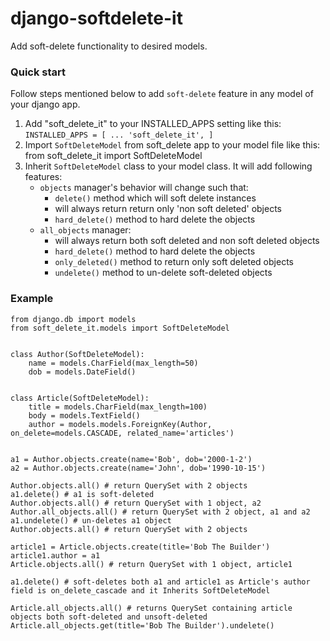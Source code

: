 # django-softdelete-it


Add soft-delete functionality to desired models.

### Quick start

Follow steps mentioned below to add `soft-delete` feature in any model of your django app.

1. Add "soft_delete_it" to your INSTALLED_APPS setting like this:
        ```
        INSTALLED_APPS = [
          ...
          'soft_delete_it',
         ]
         ```
2. Import `SoftDeleteModel` from soft_delete app to your model file like this:
      from soft_delete_it import SoftDeleteModel
3. Inherit `SoftDeleteModel` class to your model class. It will add following features:
    - `objects` manager's behavior will change such that:
        - `delete()` method which will soft delete instances
        - will always return  return only 'non soft deleted' objects
        - `hard_delete()` method to hard delete the objects
    - `all_objects` manager:
        - will always return both soft deleted and non soft deleted objects
        - `hard_delete()` method to hard delete the objects
        - `only_deleted()` method to return only soft deleted objects
        - `undelete()` method to un-delete soft-deleted objects


### Example
```
from django.db import models
from soft_delete_it.models import SoftDeleteModel


class Author(SoftDeleteModel):
    name = models.CharField(max_length=50)
    dob = models.DateField()


class Article(SoftDeleteModel):
    title = models.CharField(max_length=100)
    body = models.TextField()
    author = models.models.ForeignKey(Author, on_delete=models.CASCADE, related_name='articles')


a1 = Author.objects.create(name='Bob', dob='2000-1-2')
a2 = Author.objects.create(name='John', dob='1990-10-15')

Author.objects.all() # return QuerySet with 2 objects
a1.delete() # a1 is soft-deleted
Author.objects.all() # return QuerySet with 1 object, a2
Author.all_objects.all() # return QuerySet with 2 object, a1 and a2
a1.undelete() # un-deletes a1 object
Author.objects.all() # return QuerySet with 2 objects

article1 = Article.objects.create(title='Bob The Builder')
article1.author = a1
Article.objects.all() # return QuerySet with 1 object, article1

a1.delete() # soft-deletes both a1 and article1 as Article's author field is on_delete_cascade and it Inherits SoftDeleteModel

Article.all_objects.all() # returns QuerySet containing article objects both soft-deleted and unsoft-deleted
Article.all_objects.get(title='Bob The Builder').undelete()
```
